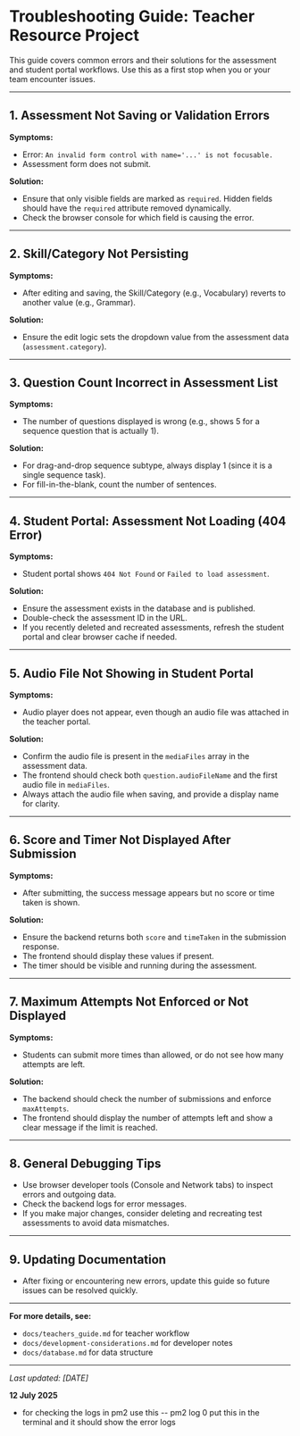 # Troubleshooting Guide: Teacher Resource Project

This guide covers common errors and their solutions for the assessment and student portal workflows. Use this as a first stop when you or your team encounter issues.

---

## 1. Assessment Not Saving or Validation Errors

**Symptoms:**
- Error: `An invalid form control with name='...' is not focusable.`
- Assessment form does not submit.

**Solution:**
- Ensure that only visible fields are marked as `required`. Hidden fields should have the `required` attribute removed dynamically.
- Check the browser console for which field is causing the error.

---

## 2. Skill/Category Not Persisting

**Symptoms:**
- After editing and saving, the Skill/Category (e.g., Vocabulary) reverts to another value (e.g., Grammar).

**Solution:**
- Ensure the edit logic sets the dropdown value from the assessment data (`assessment.category`).

---

## 3. Question Count Incorrect in Assessment List

**Symptoms:**
- The number of questions displayed is wrong (e.g., shows 5 for a sequence question that is actually 1).

**Solution:**
- For drag-and-drop sequence subtype, always display 1 (since it is a single sequence task).
- For fill-in-the-blank, count the number of sentences.

---

## 4. Student Portal: Assessment Not Loading (404 Error)

**Symptoms:**
- Student portal shows `404 Not Found` or `Failed to load assessment`.

**Solution:**
- Ensure the assessment exists in the database and is published.
- Double-check the assessment ID in the URL.
- If you recently deleted and recreated assessments, refresh the student portal and clear browser cache if needed.

---

## 5. Audio File Not Showing in Student Portal

**Symptoms:**
- Audio player does not appear, even though an audio file was attached in the teacher portal.

**Solution:**
- Confirm the audio file is present in the `mediaFiles` array in the assessment data.
- The frontend should check both `question.audioFileName` and the first audio file in `mediaFiles`.
- Always attach the audio file when saving, and provide a display name for clarity.

---

## 6. Score and Timer Not Displayed After Submission

**Symptoms:**
- After submitting, the success message appears but no score or time taken is shown.

**Solution:**
- Ensure the backend returns both `score` and `timeTaken` in the submission response.
- The frontend should display these values if present.
- The timer should be visible and running during the assessment.

---

## 7. Maximum Attempts Not Enforced or Not Displayed

**Symptoms:**
- Students can submit more times than allowed, or do not see how many attempts are left.

**Solution:**
- The backend should check the number of submissions and enforce `maxAttempts`.
- The frontend should display the number of attempts left and show a clear message if the limit is reached.

---

## 8. General Debugging Tips

- Use browser developer tools (Console and Network tabs) to inspect errors and outgoing data.
- Check the backend logs for error messages.
- If you make major changes, consider deleting and recreating test assessments to avoid data mismatches.

---

## 9. Updating Documentation

- After fixing or encountering new errors, update this guide so future issues can be resolved quickly.

---

**For more details, see:**
- `docs/teachers_guide.md` for teacher workflow
- `docs/development-considerations.md` for developer notes
- `docs/database.md` for data structure

---

_Last updated: [DATE]_ 

**12 July 2025**
- for checking the logs in pm2 use this
-- pm2 log 0
put this in the terminal and it should show the error logs